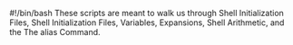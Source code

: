 #!/bin/bash
These scripts are meant to walk us through Shell Initialization Files, Shell Initialization Files, Variables, Expansions, Shell Arithmetic, and the The alias Command.
